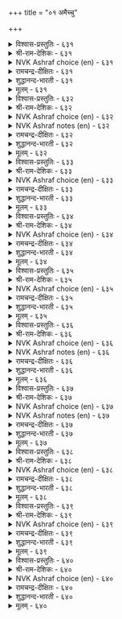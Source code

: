 +++
title = "०१ अमैच्चु"

+++


<details><summary>विश्वास-प्रस्तुतिः - ६३१</summary>

करुवियुम् कालमुम् सॆय्गैयुम् सॆय्युम्  
अरुविनैयुम् माण्डदु अमैच्चु।       ६३१
</details>

<details><summary>श्री-राम-देशिकः - ६३१</summary>

अधिकारः ६४. अमात्यः  
उचितः समयः, कार्यसाधिके सैन्यसम्पदौ ।  
क्रियाप्रकारस्तच्छ्रैष्ठ्यमिमे मन्त्रिगुणाः स्मृताः ॥ ६३१॥
</details>

<details><summary>NVK Ashraf choice (en) - ६३१</summary>

०६३१
Call him minister who best contrives the means,
The time, the mode and the deed.
(P.S. Sundaram)
</details>

<details><summary>रामचन्द्र-दीक्षितः - ६३१</summary>

631\. karuviyum, kālamum, ceykaiyum, ceyyum  
aruviṉaiyum, māṇṭatu-amaiccu.

631\. He is the minister who, finds out the means, the time, the deed and its full accomplishment.  
</details>

<details><summary>शुद्धानन्द-भारती - ६३१</summary>

64\. அமைச்சு - Ministers

1\. கருவியும் காலமும் செய்கையும் செய்யும்  
அருவினையும் மாண்டது அமைச்சு.  
He is minister who chooses  
Right means, time, mode and rare ventures.        631  
</details>

<details><summary>मूलम् - ६३१</summary>

करुवियुम् कालमुम् सॆय्गैयुम् सॆय्युम्  
अरुविनैयुम् माण्डदु अमैच्चु।       ६३१
</details>

<details><summary>विश्वास-प्रस्तुतिः - ६३२</summary>

वन्गण् कुडिगात्तल् कट्रऱिदल् आळ्विनैयोडु  
ऐन्दुडन् माण्डदु अमैच्चु।       ६३२
</details>

<details><summary>श्री-राम-देशिकः - ६३२</summary>

सामर्थ्यं यत्नशीलत्वं कुलीनत्वं मनोधृतिः ।  
विद्येति पञ्चभिश्चैतैः सहितः सचिवो मतः ॥ ६३२॥
</details>

<details><summary>NVK Ashraf choice (en) - ६३२</summary>

०६३२
A minister excels in firmness, protection,
Learning and perseverance, besides the five tactics. *
(V. Ramasamy)
</details>

<details><summary>NVK Ashraf notes (en) - ६३२</summary>

६३२. (V. Ramasamy) considers that the phrase "ऐन्दुडन्" in this Kural has made this couplet a difficult one to translate. It is not clear if these five tactics are amongst those mentioned in other couplets in this chapter.
</details>

<details><summary>रामचन्द्र-दीक्षितः - ६३२</summary>

632\. vaṉkaṇ, kuṭikāttal, kaṟṟu aṟital, āḷviṉaiyōṭu  
aintuṭaṉ māṇṭatu-amaiccu.

632\. A minister should have five qualities; tenacity of purpose, birth in a respectable family, welfare of the people, profound learning and perseverance.  
</details>

<details><summary>शुद्धानन्द-भारती - ६३२</summary>

2\. வன்கண் குடிகாத்தல் கற்றறிதல் ஆள்வினையோடு  
ஐந்துடன் மாண்டது அமைச்சு.  
With these he guards people, - by his  
Knowledge, firmness and manliness.        632  
</details>

<details><summary>मूलम् - ६३२</summary>

वन्गण् कुडिगात्तल् कट्रऱिदल् आळ्विनैयोडु  
ऐन्दुडन् माण्डदु अमैच्चु।       ६३२
</details>

<details><summary>विश्वास-प्रस्तुतिः - ६३३</summary>

पिरित्तलुम् पेणिक् कॊळलुम् पिरिन्दार्प्  
पॊरुत्तलुम् वल्ल तमैच्चु।       ६३३
</details>

<details><summary>श्री-राम-देशिकः - ६३३</summary>

रिपुपक्षजनत्यक्ता स्वपक्षजनरक्षकः ।  
गातानां पुनरानेता भवेत् सचिवसत्तमः ॥ ६३३॥
</details>

<details><summary>NVK Ashraf choice (en) - ६३३</summary>

०६३३
An able minister can disunite allies,
Cherish friends and reunite enemies. *
(V.V.S. Aiyar)
</details>

<details><summary>रामचन्द्र-दीक्षितः - ६३३</summary>

633\. pirittalum, pēṇikkoḷalum, pirintārp  
poruttalum, vallatu-amaiccu.

633\. A minister must be able to separate a foe from his ally, befriend allies and reunite separated allies.  
</details>

<details><summary>शुद्धानन्द-भारती - ६३३</summary>

3\. பிரித்தலும் பேணிக் கொளலும் பிரிந்தார்ப்  
பொருத்தலும் வல்லது அமைச்சு.  
A minister cherishes friends  
Divides foes and the parted blends.        633  
</details>

<details><summary>मूलम् - ६३३</summary>

पिरित्तलुम् पेणिक् कॊळलुम् पिरिन्दार्प्  
पॊरुत्तलुम् वल्ल तमैच्चु।       ६३३
</details>

<details><summary>विश्वास-प्रस्तुतिः - ६३४</summary>

तॆरिदलुम् तेर्न्दु सॆयलुम् ऒरुदलैयाच्  
चॊल्ललुम् वल्लदु अमैच्चु।       ६३४
</details>

<details><summary>श्री-राम-देशिकः - ६३४</summary>

सहेतुकं क्रियाकर्ता कर्तव्यार्थविमर्शकः ।  
भावाविष्करणे धीरः सचिचश्रेष्ठ उच्यते ॥ ६३४॥
</details>

<details><summary>NVK Ashraf choice (en) - ६३४</summary>

०६३४
Call him a minister who comprehends things,
Executes them and directs others. *
(Satguru Subramuniyaswami)
</details>

<details><summary>रामचन्द्र-दीक्षितः - ६३४</summary>

634\. teritalum, tērntu ceyalum, orutalaiyāc  
collalum vallatu-amaiccu.

634\. A minister should study the consequences of an act and carry it successfully by a decisive speech.  
</details>

<details><summary>शुद्धानन्द-भारती - ६३४</summary>

4\. தெரிதலும் தேர்ந்து செயலும் ஒருதலையாச்  
சொல்லலும் வல்லது அமைச்சு.  
A minister must sift reflect  
Select and say surely one fact.        634  
</details>

<details><summary>मूलम् - ६३४</summary>

तॆरिदलुम् तेर्न्दु सॆयलुम् ऒरुदलैयाच्  
चॊल्ललुम् वल्लदु अमैच्चु।       ६३४
</details>

<details><summary>विश्वास-प्रस्तुतिः - ६३५</summary>

अऱनऱिन्दु आण्ड्रमैन्द सॊल्लान्ऎञ् ञाण्ड्रुन्  
दिऱनऱिन्दान् तेर्च्चित् तुणै।       ६३५
</details>

<details><summary>श्री-राम-देशिकः - ६३५</summary>

राजधर्मे च निपुणः स्वशास्त्रार्थविशारदः ।  
कालोचितमतिः कार्ये भवेत् सचिवसत्तमः ॥ ६३५॥
</details>

<details><summary>NVK Ashraf choice (en) - ६३५</summary>

०६३५
A helpful counsellor knows the codes,
Is learned in discourse and ever resourceful.
(P.S. Sundaram)
</details>

<details><summary>रामचन्द्र-दीक्षितः - ६३५</summary>

635\. aṟaṉ aṟintu, āṉṟu amainta collāṉ, eññāṉṟum  
tiṟaṉ aṟintāṉ, tērccit tuṇai.

635\. He is a helpful counselor who is righteous and considerate in his speech, and always knows how to act.  
</details>

<details><summary>शुद्धानन्द-भारती - ६३५</summary>

5\. அறனறிந்து ஆன்றமைந்த சொல்லான்எஞ் ஞான்றும்  
திறனறிந்தான் தேர்ச்சித் துணை.  
Have him for help who virtue knows  
Right wisdom speaks, ever apt in acts.        635  
</details>

<details><summary>मूलम् - ६३५</summary>

अऱनऱिन्दु आण्ड्रमैन्द सॊल्लान्ऎञ् ञाण्ड्रुन्  
दिऱनऱिन्दान् तेर्च्चित् तुणै।       ६३५
</details>

<details><summary>विश्वास-प्रस्तुतिः - ६३६</summary>

मदिनुट्पम् नूलोडु उडैयार्क्कु अदिनुट्पम्  
यावुळ मुन्निऱ्पवै।       ६३६
</details>

<details><summary>श्री-राम-देशिकः - ६३६</summary>

यस्य स्वाभाविकं ज्ञानं शास्त्र्ज्ञानेन सङ्गतम् ।  
मन्त्रिणस्तस्य पुरतः किं कुर्युः शत्रुवञ्चनाः ॥ ६३६॥
</details>

<details><summary>NVK Ashraf choice (en) - ६३६</summary>

०६३६
What is there too subtle to stand before men
Who add learning to their intelligence? *
(V.V.S. Aiyar)
</details>

<details><summary>NVK Ashraf notes (en) - ६३६</summary>

६३६. A short and crisp translations of these couplets [but not close to original]: "What can oppose a keen intelligence combined with learning?" - (P.S. Sundaram)
</details>

<details><summary>रामचन्द्र-दीक्षितः - ६३६</summary>

636\. matinuṭpam nūlōṭu uṭaiyārkku ati nuṭpam  
yā uḷa, muṉ niṟpavai?.

636\. To a keen intellect combined with learning no difficulty stands in the way.  
</details>

<details><summary>शुद्धानन्द-भारती - ६३६</summary>

6\. மதிநுட்பம் நூலோடு உடையார்க்கு அதிநுட்பம்  
யாஉள முன்னிற் பவை.  
Which subtler brain can stand before  
The keen in brain with learned love?        636  
</details>

<details><summary>मूलम् - ६३६</summary>

मदिनुट्पम् नूलोडु उडैयार्क्कु अदिनुट्पम्  
यावुळ मुन्निऱ्पवै।       ६३६
</details>

<details><summary>विश्वास-प्रस्तुतिः - ६३७</summary>

सॆयऱ्कै अऱिन्दक् कडैत्तुम् उलगत्तु  
इयऱ्कै अऱिन्दु सॆयल्।       ६३७
</details>

<details><summary>श्री-राम-देशिकः - ६३७</summary>

नीतिशास्त्रप्रकारेण न युक्तं कार्यसाधनम् ।  
देशकालानुरोधेन कार्यसाधनमुत्तमम् ॥ ६३७॥
</details>

<details><summary>NVK Ashraf choice (en) - ६३७</summary>

०६३७
Even if well-versed in theory,
Act as per the ways of the world. *
(C. Rajagopalachari)
</details>

<details><summary>NVK Ashraf notes (en) - ६३७</summary>

६३७. Another abstract translation: "However well-versed in books, be practical" - (P.S. Sundaram)
</details>

<details><summary>रामचन्द्र-दीक्षितः - ६३७</summary>

637\. ceyaṟkai aṟintakkaṭaittum, ulakattu  
iyaṟkai aṟintu, ceyal!.

637\. Even though you know the rules, act in conformity with the world opinion.  
</details>

<details><summary>शुद्धानन्द-भारती - ६३७</summary>

7\. செயற்கை அறிந்தக் கடைத்தும் உலகத்து  
இயற்கை அறிந்து செயல்.  
Albeit you know to act from books  
Act after knowing world's outlooks.        637  
</details>

<details><summary>मूलम् - ६३७</summary>

सॆयऱ्कै अऱिन्दक् कडैत्तुम् उलगत्तु  
इयऱ्कै अऱिन्दु सॆयल्।       ६३७
</details>

<details><summary>विश्वास-प्रस्तुतिः - ६३८</summary>

अऱिगॊण्ड्रु अऱियान् ऎनिनुम् उऱुदि  
उऴैयिरुन्दान् कूऱल् कडन्।       ६३८
</details>

<details><summary>श्री-राम-देशिकः - ६३८</summary>

अश‍ृण्वतः सतां वाक्यं स्वयं तत्त्वमजानतः ।  
नृपस्य समये तत्त्वकथनं मन्त्रिलक्षणम् ॥ ६३८॥
</details>

<details><summary>NVK Ashraf choice (en) - ६३८</summary>

०६३८
It is a minister's duty to advise aright
Though the ruler in ignorance may refute wisdom.
(P.S. Sundaram), (J. Narayanaswamy)
</details>

<details><summary>रामचन्द्र-दीक्षितः - ६३८</summary>

638\. aṟi koṉṟu, aṟiyāṉ eṉiṉum, uṟuti  
uḻaiyiruntāṉ kūṟal kaṭaṉ.

638\. Though a king listens not to wise words it is the duty of the minister to speak firmly to him.  
</details>

<details><summary>शुद्धानन्द-भारती - ६३८</summary>

8\. அறிகொன்று அறியான் எனினும் உறுதி  
உழையிருந்தான் கூறல் கடன்.  
The man in place must tell the facts  
Though the ignorant king refutes.        638  
</details>

<details><summary>मूलम् - ६३८</summary>

अऱिगॊण्ड्रु अऱियान् ऎनिनुम् उऱुदि  
उऴैयिरुन्दान् कूऱल् कडन्।       ६३८
</details>

<details><summary>विश्वास-प्रस्तुतिः - ६३९</summary>

पऴुदॆण्णुम् मन्दिरियिन् पक्कददुळ् तॆव्वोर्  
ऎऴुबदु कोडि उऱुम्।       ६३९
</details>

<details><summary>श्री-राम-देशिकः - ६३९</summary>

कुमार्गबोधकामात्यनिकटे वर्तनादपि ।  
कोटिसप्ततिशत्रूणां मध्ये वासोऽपि साम्प्रतम् ॥ ६३९॥
</details>

<details><summary>NVK Ashraf choice (en) - ६३९</summary>

०६३९
Better seventy million open foes
Than one treacherous minister inside. *
(P.S. Sundaram)
</details>

<details><summary>रामचन्द्र-दीक्षितः - ६३९</summary>

639\. paḻutu eṇṇum mantiriyiṉ, pakkattuḷ tev ōr  
eḻupatu kōṭi uṟum.

639\. A treacherous minister by the king’s side is equal to seventy crores of enemies.  
</details>

<details><summary>शुद्धानन्द-भारती - ६३९</summary>

9\. பழுதெண்ணும் மந்திரியின் பக்கத்துள் தெவ்வோர்  
எழுபது கோடி உறும்.  
Seventy crores of foes are better  
Than a minister with mind bitter.        639  
</details>

<details><summary>मूलम् - ६३९</summary>

पऴुदॆण्णुम् मन्दिरियिन् पक्कददुळ् तॆव्वोर्  
ऎऴुबदु कोडि उऱुम्।       ६३९
</details>

<details><summary>विश्वास-प्रस्तुतिः - ६४०</summary>

मुऱैप्पडच् चूऴ्न्दुम् मुडिविलवे सॆय्वर्  
तिऱप्पाडु इलाअ तवर्।       ६४०
</details>

<details><summary>श्री-राम-देशिकः - ६४०</summary>

स्मृत्वा यथावत्कार्याणि सम्यकू तत्कर्तुमुद्यतः ।  
नैतानि पूर्णतां यान्ति सामर्थ्य न भवेद्यदि ॥ ६४०॥
</details>

<details><summary>NVK Ashraf choice (en) - ६४०</summary>

०६४०
The inefficient will leave undone
Even well-planned schemes.
(P.S. Sundaram)
</details>

<details><summary>रामचन्द्र-दीक्षितः - ६४०</summary>

640\. muṟaippaṭac cūḻntum, muṭivilavē ceyvar-  
tiṟappāṭu ilāatavar.

640\. Ministers who have no requisite ability will leave a task unfinished though well begun.  
</details>

<details><summary>शुद्धानन्द-भारती - ६४०</summary>

10\. முறைப்படச் சூழ்ந்தும் முடிவிலவே செய்வர்  
திறப்பாடு இலாஅ தவர்.  
The unresolved, though well designed  
To fulfil an act they have no mind.        640  
</details>

<details><summary>मूलम् - ६४०</summary>

मुऱैप्पडच् चूऴ्न्दुम् मुडिविलवे सॆय्वर्  
तिऱप्पाडु इलाअ तवर्।       ६४०
</details>
